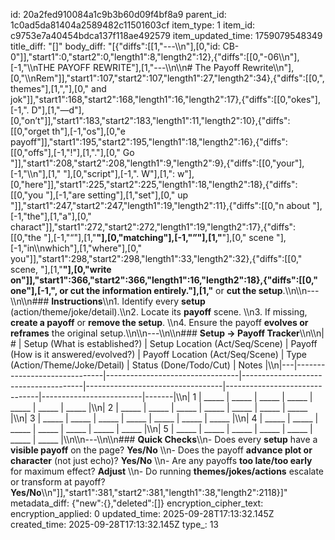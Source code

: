 id: 20a2fed910084a1c9b3b60d09f4bf8a9
parent_id: 1c0ad5da81404a2589482c11501603cf
item_type: 1
item_id: c9753e7a40454bdca137f118ae492579
item_updated_time: 1759079548349
title_diff: "[]"
body_diff: "[{\"diffs\":[[1,\"---\\\n\"],[0,\"id: CB-0\"]],\"start1\":0,\"start2\":0,\"length1\":8,\"length2\":12},{\"diffs\":[[0,\"-06\\\n\"],[-1,\"\\\nTHE PAYOFF REWRITE\"],[1,\"---\\\n\\\n# The Payoff Rewrite\\\n\"],[0,\"\\\nRem\"]],\"start1\":107,\"start2\":107,\"length1\":27,\"length2\":34},{\"diffs\":[[0,\", themes\"],[1,\",\"],[0,\" and jok\"]],\"start1\":168,\"start2\":168,\"length1\":16,\"length2\":17},{\"diffs\":[[0,\"okes\"],[-1,\". D\"],[1,\"—d\"],[0,\"on’t\"]],\"start1\":183,\"start2\":183,\"length1\":11,\"length2\":10},{\"diffs\":[[0,\"orget th\"],[-1,\"os\"],[0,\"e payoff\"]],\"start1\":195,\"start2\":195,\"length1\":18,\"length2\":16},{\"diffs\":[[0,\"offs\"],[-1,\"!\"],[1,\".\"],[0,\" Go \"]],\"start1\":208,\"start2\":208,\"length1\":9,\"length2\":9},{\"diffs\":[[0,\"your\"],[-1,\"\\\n\"],[1,\" \"],[0,\"script\"],[-1,\". W\"],[1,\": w\"],[0,\"here\"]],\"start1\":225,\"start2\":225,\"length1\":18,\"length2\":18},{\"diffs\":[[0,\"you \"],[-1,\"are setting\"],[1,\"set\"],[0,\" up \"]],\"start1\":247,\"start2\":247,\"length1\":19,\"length2\":11},{\"diffs\":[[0,\"n about \"],[-1,\"the\"],[1,\"a\"],[0,\" charact\"]],\"start1\":272,\"start2\":272,\"length1\":19,\"length2\":17},{\"diffs\":[[0,\"the \"],[-1,\"“\"],[1,\"**\"],[0,\"matching\"],[-1,\"”\"],[1,\"**\"],[0,\" scene \"],[-1,\"in\\\nwhich\"],[1,\"where\"],[0,\" you\"]],\"start1\":298,\"start2\":298,\"length1\":33,\"length2\":32},{\"diffs\":[[0,\" scene, \"],[1,\"**\"],[0,\"write on\"]],\"start1\":366,\"start2\":366,\"length1\":16,\"length2\":18},{\"diffs\":[[0,\" one\"],[-1,\", or cut the information entirely.\"],[1,\"** or **cut the setup**.\\\n\\\n---\\\n\\\n### **Instructions**\\\n1. Identify every **setup** (action/theme/joke/detail).\\\n2. Locate its **payoff** scene.  \\\n3. If missing, **create a payoff** or **remove the setup**.  \\\n4. Ensure the payoff **evolves or reframes** the original setup.\\\n\\\n---\\\n\\\n### **Setup → Payoff Tracker**\\\n\\\n| # | Setup (What is established?) | Setup Location (Act/Seq/Scene) | Payoff (How is it answered/evolved?) | Payoff Location (Act/Seq/Scene) | Type (Action/Theme/Joke/Detail) | Status (Done/Todo/Cut) | Notes |\\\n|---|------------------------------|---------------------------------|--------------------------------------|----------------------------------|-------------------------------|-------------------------|-------|\\\n| 1 | _____                        | _____                           | _____                                | _____                            | _____                         | _____                  | _____ |\\\n| 2 | _____                        | _____                           | _____                                | _____                            | _____                         | _____                  | _____ |\\\n| 3 | _____                        | _____                           | _____                                | _____                            | _____                         | _____                  | _____ |\\\n| 4 | _____                        | _____                           | _____                                | _____                            | _____                         | _____                  | _____ |\\\n| 5 | _____                        | _____                           | _____                                | _____                            | _____                         | _____                  | _____ |\\\n\\\n---\\\n\\\n### **Quick Checks**\\\n- Does every **setup** have a **visible payoff** on the page? **Yes/No**  \\\n- Does the payoff **advance plot or character** (not just echo)? **Yes/No**  \\\n- Are any payoffs **too late/too early** for maximum effect? **Adjust**  \\\n- Do running **themes/jokes/actions** escalate or transform at payoff? **Yes/No**\\\n\"]],\"start1\":381,\"start2\":381,\"length1\":38,\"length2\":2118}]"
metadata_diff: {"new":{},"deleted":[]}
encryption_cipher_text: 
encryption_applied: 0
updated_time: 2025-09-28T17:13:32.145Z
created_time: 2025-09-28T17:13:32.145Z
type_: 13